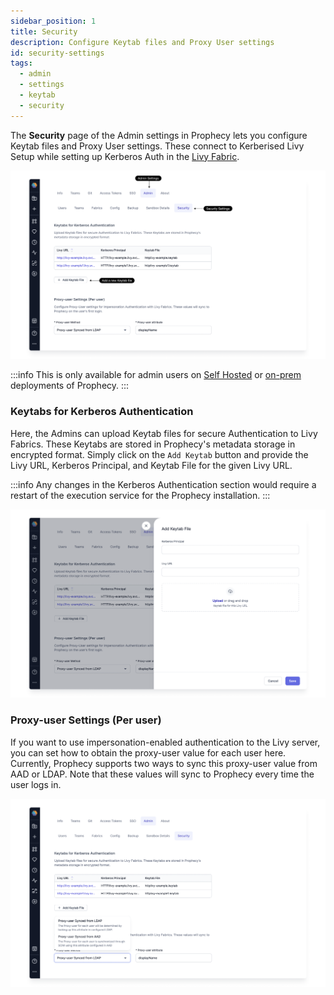 ```yaml
---
sidebar_position: 1
title: Security
description: Configure Keytab files and Proxy User settings
id: security-settings
tags:
  - admin
  - settings
  - keytab
  - security
---
```


The **Security** page of the Admin settings in Prophecy lets you configure Keytab files and Proxy User settings.
These connect to Kerberised Livy Setup while setting up Kerberos Auth in the [Livy Fabric](/docs/Spark/fabrics/livy.md).

![admin_settings](img/Admin_Settings.png)

:::info
This is only available for admin users on [Self Hosted](../deployment) or [on-prem](../deployment) deployments of Prophecy.
:::

### Keytabs for Kerberos Authentication

Here, the Admins can upload Keytab files for secure Authentication to Livy Fabrics. These Keytabs are stored in Prophecy's metadata storage in encrypted format.
Simply click on the `Add Keytab` button and provide the Livy URL, Kerberos Principal, and Keytab File for the given Livy URL.

:::info
Any changes in the Kerberos Authentication section would require a restart of the execution service for the Prophecy installation.
:::

![keytab](img/Keytab.png)

### Proxy-user Settings (Per user)

If you want to use impersonation-enabled authentication to the Livy server, you can set how to obtain the proxy-user value for each user here.
Currently, Prophecy supports two ways to sync this proxy-user value from AAD or LDAP.
Note that these values will sync to Prophecy every time the user logs in.

![proxy-user](img/proxy-settings.png)

